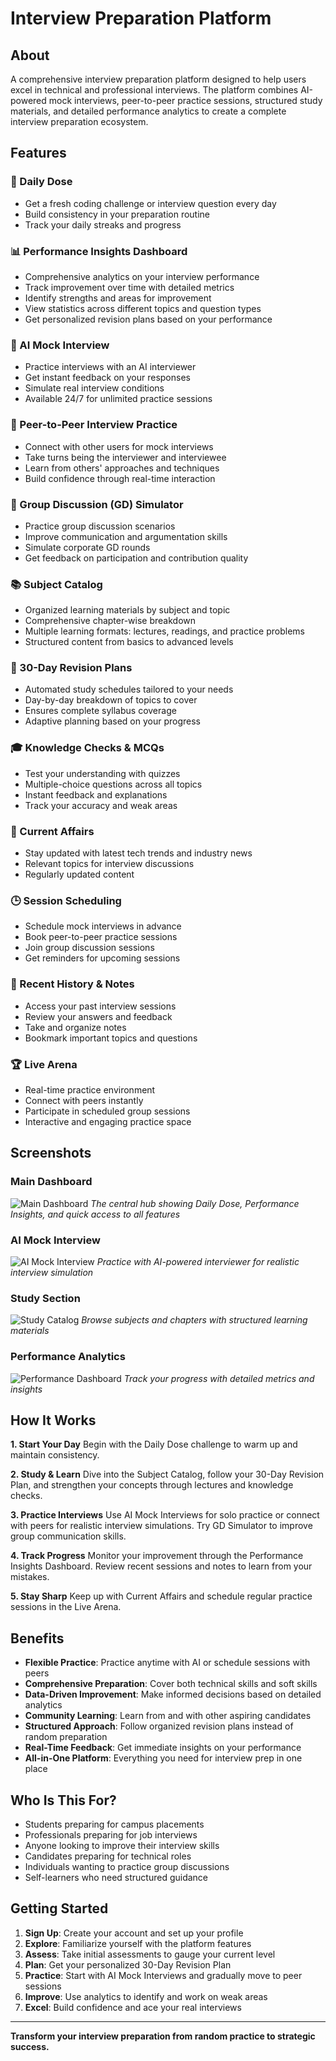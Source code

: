 # Interview Preparation Platform

## About

A comprehensive interview preparation platform designed to help users excel in technical and professional interviews. The platform combines AI-powered mock interviews, peer-to-peer practice sessions, structured study materials, and detailed performance analytics to create a complete interview preparation ecosystem.

## Features

### 🎯 Daily Dose
- Get a fresh coding challenge or interview question every day
- Build consistency in your preparation routine
- Track your daily streaks and progress

### 📊 Performance Insights Dashboard
- Comprehensive analytics on your interview performance
- Track improvement over time with detailed metrics
- Identify strengths and areas for improvement
- View statistics across different topics and question types
- Get personalized revision plans based on your performance

### 🤖 AI Mock Interview
- Practice interviews with an AI interviewer
- Get instant feedback on your responses
- Simulate real interview conditions
- Available 24/7 for unlimited practice sessions

### 👥 Peer-to-Peer Interview Practice
- Connect with other users for mock interviews
- Take turns being the interviewer and interviewee
- Learn from others' approaches and techniques
- Build confidence through real-time interaction

### 💬 Group Discussion (GD) Simulator
- Practice group discussion scenarios
- Improve communication and argumentation skills
- Simulate corporate GD rounds
- Get feedback on participation and contribution quality

### 📚 Subject Catalog
- Organized learning materials by subject and topic
- Comprehensive chapter-wise breakdown
- Multiple learning formats: lectures, readings, and practice problems
- Structured content from basics to advanced levels

### 📅 30-Day Revision Plans
- Automated study schedules tailored to your needs
- Day-by-day breakdown of topics to cover
- Ensures complete syllabus coverage
- Adaptive planning based on your progress

### 🎓 Knowledge Checks & MCQs
- Test your understanding with quizzes
- Multiple-choice questions across all topics
- Instant feedback and explanations
- Track your accuracy and weak areas

### 📰 Current Affairs
- Stay updated with latest tech trends and industry news
- Relevant topics for interview discussions
- Regularly updated content

### 🕒 Session Scheduling
- Schedule mock interviews in advance
- Book peer-to-peer practice sessions
- Join group discussion sessions
- Get reminders for upcoming sessions

### 📝 Recent History & Notes
- Access your past interview sessions
- Review your answers and feedback
- Take and organize notes
- Bookmark important topics and questions

### 🏆 Live Arena
- Real-time practice environment
- Connect with peers instantly
- Participate in scheduled group sessions
- Interactive and engaging practice space

## Screenshots

### Main Dashboard
![Main Dashboard]()
*The central hub showing Daily Dose, Performance Insights, and quick access to all features*

### AI Mock Interview
![AI Mock Interview]()
*Practice with AI-powered interviewer for realistic interview simulation*

### Study Section
![Study Catalog]()
*Browse subjects and chapters with structured learning materials*

### Performance Analytics
![Performance Dashboard]()
*Track your progress with detailed metrics and insights*

## How It Works

**1. Start Your Day**
Begin with the Daily Dose challenge to warm up and maintain consistency.

**2. Study & Learn**
Dive into the Subject Catalog, follow your 30-Day Revision Plan, and strengthen your concepts through lectures and knowledge checks.

**3. Practice Interviews**
Use AI Mock Interviews for solo practice or connect with peers for realistic interview simulations. Try GD Simulator to improve group communication skills.

**4. Track Progress**
Monitor your improvement through the Performance Insights Dashboard. Review recent sessions and notes to learn from your mistakes.

**5. Stay Sharp**
Keep up with Current Affairs and schedule regular practice sessions in the Live Arena.

## Benefits

- **Flexible Practice**: Practice anytime with AI or schedule sessions with peers
- **Comprehensive Preparation**: Cover both technical skills and soft skills
- **Data-Driven Improvement**: Make informed decisions based on detailed analytics
- **Community Learning**: Learn from and with other aspiring candidates
- **Structured Approach**: Follow organized revision plans instead of random preparation
- **Real-Time Feedback**: Get immediate insights on your performance
- **All-in-One Platform**: Everything you need for interview prep in one place

## Who Is This For?

- Students preparing for campus placements
- Professionals preparing for job interviews
- Anyone looking to improve their interview skills
- Candidates preparing for technical roles
- Individuals wanting to practice group discussions
- Self-learners who need structured guidance

## Getting Started

1. **Sign Up**: Create your account and set up your profile
2. **Explore**: Familiarize yourself with the platform features
3. **Assess**: Take initial assessments to gauge your current level
4. **Plan**: Get your personalized 30-Day Revision Plan
5. **Practice**: Start with AI Mock Interviews and gradually move to peer sessions
6. **Improve**: Use analytics to identify and work on weak areas
7. **Excel**: Build confidence and ace your real interviews

---

**Transform your interview preparation from random practice to strategic success.**